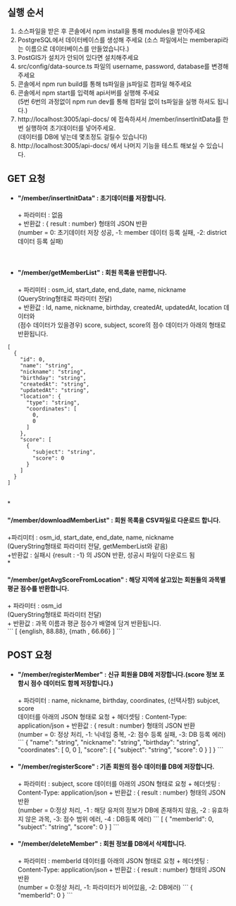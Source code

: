 ## 실행 순서
1. 소스파일을 받은 후 콘솔에서 npm install을 통해 modules을 받아주세요
2. PostgreSQL에서 데이터베이스를 생성해 주세요 (소스 파일에서는 memberapi라는 이름으로 데이터베이스를 만들었습니다.)
3. PostGIS가 설치가 안되어 있다면 설치해주세요
4. src/config/data-source.ts 파일의 username, password, database를 변경해 주세요
5. 콘솔에서 npm run build를 통해 ts파일을 js파일로 컴파일 해주세요  
6. 콘솔에서 npm start를 입력해 api서버를 실행해 주세요
   </br>(5번 6번의 과정없이 npm run dev를 통해 컴파일 없이 ts파일을 실행 하셔도 됩니다.)
7. http://localhost:3005/api-docs/ 에 접속하셔서 /member/insertInitData를 한번 실행하여 초기데이터를 넣어주세요.
  </br>(데이터를 DB에 넣는데 몇초정도 걸릴수 있습니다)
8. http://localhost:3005/api-docs/ 에서 나머지 기능을 테스트 해보실 수 있습니다.


## GET 요청
* <h4>"/member/insertInitData" : 초기데이터를 저장합니다.</h4>
  + 파라미터 : 없음</br>
  + 반환값 : { result : number} 형태의 JSON 반환</br>
    (number = 0: 초기데이터 저장 성공, -1: member 데이터 등록 실패, -2: district 데이터 등록 실패)
</br>

* <h4>"/member/getMemberList" : 회원 목록을 반환합니다.</h4>
  + 파리미터 : osm_id, start_date, end_date, name, nickname</br>
    (QueryString형태로 파라미터 전달)</br>
  + 반환값 : Id, name, nickname, birthday, createdAt, updatedAt, location 데이터와 </br>(점수 데이터가 있을경우) score, subject, score의 점수 데이터가 아래의 형태로 반환됩니다.</br>
```
[
  {
    "id": 0,
    "name": "string",
    "nickname": "string",
    "birthday": "string",
    "createdAt": "string",
    "updatedAt": "string",
    "location": {
      "type": "string",
      "coordinates": [
        0,
        0
      ]
    },
    "score": [
      {
        "subject": "string",
        "score": 0
      }
    ]
  }
]
```
</br>
* <h4>"/member/downloadMemberList" : 회원 목록을 CSV파일로 다운로드 합니다.</h4>
  +파리미터 : osm_id, start_date, end_date, name, nickname</br>
    (QueryString형태로 파라미터 전달, getMemberList와 같음)</br>
  +반환값 : 실패시 {result : -1} 의 JSON 반환, 성공시 파일이 다운로드 됨

</br>
* <h4>"/member/getAvgScoreFromLocation" : 해당 지역에 살고있는 회원들의 과목별 평균 점수를 반환합니다. </h4>
  + 파라미터 : osm_id</br>
(QueryString형태로 파라미터 전달)</br>
  + 반환값 : 과목 이름과 평균 점수가 배열에 담겨 반환됩니다.</br>
  ```
  [
    {english, 88.88},
    {math , 66.66}
  ]
  ```

## POST 요청

* <h4>"/member/registerMember" : 신규 회원을 DB에 저장합니다.(score 정보 포함시 점수 데이터도 함께 저장합니다.)</h4>
  + 파라미터 : name, nickname, birthday, coordinates, (선택사항) subjcet, score</br> 데이터를 아래의 JSON 형태로 요청
  + 헤더셋팅 : Content-Type: application/json
  + 반환값 : { result : number} 형태의 JSON 반환 </br>
  (number = 0: 정상 처리, -1: 닉네임 중복, -2: 점수 등록 실패, -3: DB 등록 에러)
   ```
  {
    "name": "string",
    "nickname": "string",
    "birthday": "string",
    "coordinates": [
      0,
      0
    ],
    "score": [
      {
        "subject": "string",
        "score": 0
      }
    ]
  }
   ```
   </br>
* <h4>"/member/registerScore" : 기존 회원의 점수 데이터를 DB에 저장합니다. </h4>
  + 파라미터 : subject, score 데이터를 아래의 JSON 형태로 요청
  + 헤더셋팅 : Content-Type: application/json
  + 반환값 : { result : number} 형태의 JSON 반환</br>
    (number = 0:정상 처리, -1 : 해당 유저의 정보가 DB에 존재하지 않음, -2 : 유효하지 않은 과목, -3: 점수 범위 에러, -4 : DB등록 에러)
  ```
  [
    {
      "memberId": 0,
      "subject": "string",
      "score": 0
    }
  ]
  ```
  </br>
* <h4>"/member/deleteMember" : 회원 정보를 DB에서 삭제합니다. </h4>
  + 파라미터 : memberId 데이터를 아래의 JSON 형태로 요청
  + 헤더셋팅 : Content-Type: application/json
  + 반환값 : { result : number} 형태의 JSON 반환</br>
    (number = 0:정상 처리, -1: 파라미터가 비어있음, -2: DB에러)
  ```
  {
    "memberId": 0
  }
  ```
